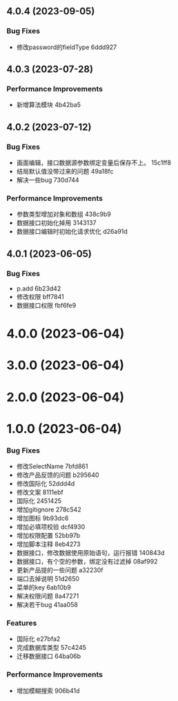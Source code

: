 ## 4.0.4 (2023-09-05)


### Bug Fixes

* 修改password的fieldType 6ddd927

## 4.0.3 (2023-07-28)


### Performance Improvements

* 新增算法模块 4b42ba5

## 4.0.2 (2023-07-12)


### Bug Fixes

* 画面编辑，接口数据源参数绑定变量后保存不上。 15c1ff8
* 结局默认值没带过来的问题 49a18fc
* 解决一些bug 730d744


### Performance Improvements

* 参数类型增加对象和数组 438c9b9
* 数据接口初始化掉用 3143137
* 数据接口编辑时初始化请求优化 d26a91d

## 4.0.1 (2023-06-05)


### Bug Fixes

* p.add 6b23d42
* 修改权限 bff7841
* 数据接口权限 fbf6fe9

# 4.0.0 (2023-06-04)

# 3.0.0 (2023-06-04)

# 2.0.0 (2023-06-04)

# 1.0.0 (2023-06-04)


### Bug Fixes

* 修改SelectName 7bfd861
* 修改产品反馈的问题 b295640
* 修改国际化 52ddd4d
* 修改文案 8111ebf
* 国际化 2451425
* 增加gitignore 278c542
* 增加图标 9b93dc6
* 增加必填项校验 dcf4930
* 增加权限配置 52bb97b
* 增加脚本注释 8eb4273
* 数据接口，修改数据使用原始语句，运行报错 140843d
* 数据接口，有个空的参数，绑定没有过滤掉 08af992
* 更新产品提的一些问题 a32230f
* 端口去掉说明 51d2650
* 菜单的key 6ab10b9
* 解决权限问题 8a47271
* 解决若干bug 41aa058


### Features

* 国际化 e27bfa2
* 完成数据库类型 57c4245
* 迁移数据接口 64ba06b


### Performance Improvements

* 增加模糊搜索 906b41d
